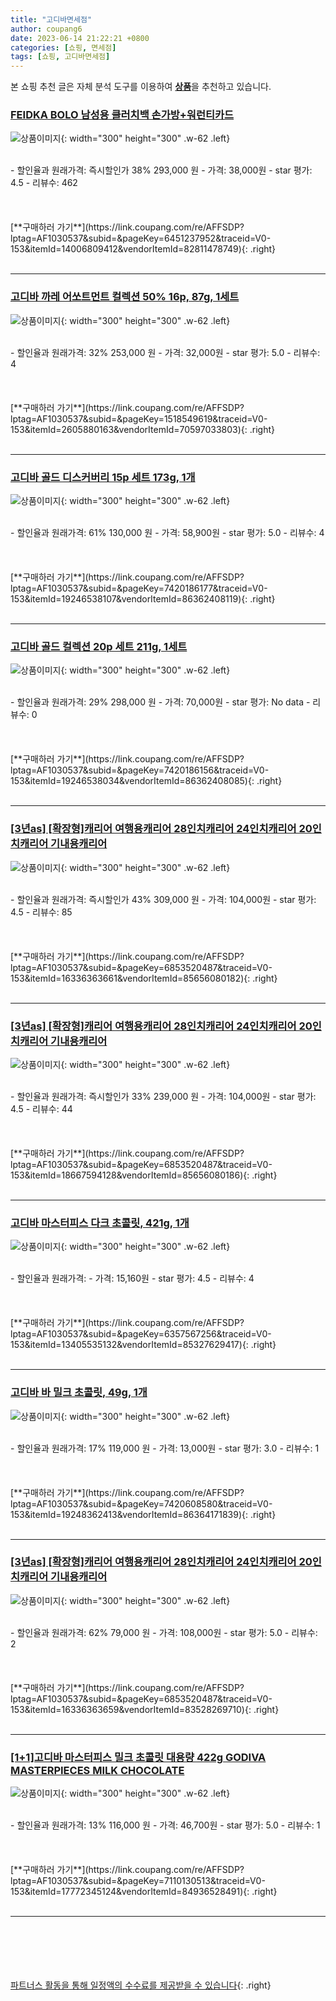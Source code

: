 ```yaml
---
title: "고디바면세점"
author: coupang6
date: 2023-06-14 21:22:21 +0800
categories: [쇼핑, 면세점]
tags: [쇼핑, 고디바면세점]
---
```


본 쇼핑 추천 글은 자체 분석 도구를 이용하여 [**상품**](https://link.coupang.com/a/bao1ui)을 추천하고 있습니다.

### [FEIDKA BOLO 남성용 클러치백 손가방+워런티카드](https://link.coupang.com/re/AFFSDP?lptag=AF1030537&subid=&pageKey=6451237952&traceid=V0-153&itemId=14006809412&vendorItemId=82811478749)

![상품이미지](https://thumbnail6.coupangcdn.com/thumbnails/remote/230x230ex/image/vendor_inventory/9c1a/824b3d47a4d5bd40bc589c6a9bbb755d4607326434ecb2b77927a7add110.png){: width="300" height="300" .w-62 .left}


<br>
- 할인율과 원래가격: 즉시할인가 38%  293,000   원
- 가격: 38,000원
- star 평가: 4.5
- 리뷰수: 462
<br>
<br>
<br>
<br>
[**구매하러 가기**](https://link.coupang.com/re/AFFSDP?lptag=AF1030537&subid=&pageKey=6451237952&traceid=V0-153&itemId=14006809412&vendorItemId=82811478749){: .right}
<br>
<br>

---

### [고디바 까레 어쏘트먼트 컬렉션 50% 16p, 87g, 1세트](https://link.coupang.com/re/AFFSDP?lptag=AF1030537&subid=&pageKey=1518549619&traceid=V0-153&itemId=2605880163&vendorItemId=70597033803)

![상품이미지](https://thumbnail8.coupangcdn.com/thumbnails/remote/230x230ex/image/retail/images/426689750083089-8e5858d0-638e-40aa-80f5-a818cf3a91c1.jpg){: width="300" height="300" .w-62 .left}


<br>
- 할인율과 원래가격: 32%  253,000   원
- 가격: 32,000원
- star 평가: 5.0
- 리뷰수: 4
<br>
<br>
<br>
<br>
[**구매하러 가기**](https://link.coupang.com/re/AFFSDP?lptag=AF1030537&subid=&pageKey=1518549619&traceid=V0-153&itemId=2605880163&vendorItemId=70597033803){: .right}
<br>
<br>

---

### [고디바 골드 디스커버리 15p 세트 173g, 1개](https://link.coupang.com/re/AFFSDP?lptag=AF1030537&subid=&pageKey=7420186177&traceid=V0-153&itemId=19246538107&vendorItemId=86362408119)

![상품이미지](https://thumbnail6.coupangcdn.com/thumbnails/remote/230x230ex/image/rs_quotation_api/h5yadr7q/87a7cf4f3a40432eb117c28877dafe99.jpg){: width="300" height="300" .w-62 .left}


<br>
- 할인율과 원래가격: 61%  130,000   원
- 가격: 58,900원
- star 평가: 5.0
- 리뷰수: 4
<br>
<br>
<br>
<br>
[**구매하러 가기**](https://link.coupang.com/re/AFFSDP?lptag=AF1030537&subid=&pageKey=7420186177&traceid=V0-153&itemId=19246538107&vendorItemId=86362408119){: .right}
<br>
<br>

---

### [고디바 골드 컬렉션 20p 세트 211g, 1세트](https://link.coupang.com/re/AFFSDP?lptag=AF1030537&subid=&pageKey=7420186156&traceid=V0-153&itemId=19246538034&vendorItemId=86362408085)

![상품이미지](https://thumbnail10.coupangcdn.com/thumbnails/remote/230x230ex/image/rs_quotation_api/le1otvmx/7edc6950b1644a449ee6bcef1a643202.jpg){: width="300" height="300" .w-62 .left}


<br>
- 할인율과 원래가격: 29%  298,000   원
- 가격: 70,000원
- star 평가: No data
- 리뷰수: 0
<br>
<br>
<br>
<br>
[**구매하러 가기**](https://link.coupang.com/re/AFFSDP?lptag=AF1030537&subid=&pageKey=7420186156&traceid=V0-153&itemId=19246538034&vendorItemId=86362408085){: .right}
<br>
<br>

---

### [[3년as] [확장형]캐리어 여행용캐리어 28인치캐리어 24인치캐리어 20인치캐리어 기내용캐리어](https://link.coupang.com/re/AFFSDP?lptag=AF1030537&subid=&pageKey=6853520487&traceid=V0-153&itemId=16336363661&vendorItemId=85656080182)

![상품이미지](https://thumbnail8.coupangcdn.com/thumbnails/remote/230x230ex/image/vendor_inventory/4c89/0fe6c699963eb409c97241d01230f626ad0eacba42506c1aa942781ef079.jpg){: width="300" height="300" .w-62 .left}


<br>
- 할인율과 원래가격: 즉시할인가 43%  309,000   원
- 가격: 104,000원
- star 평가: 4.5
- 리뷰수: 85
<br>
<br>
<br>
<br>
[**구매하러 가기**](https://link.coupang.com/re/AFFSDP?lptag=AF1030537&subid=&pageKey=6853520487&traceid=V0-153&itemId=16336363661&vendorItemId=85656080182){: .right}
<br>
<br>

---

### [[3년as] [확장형]캐리어 여행용캐리어 28인치캐리어 24인치캐리어 20인치캐리어 기내용캐리어](https://link.coupang.com/re/AFFSDP?lptag=AF1030537&subid=&pageKey=6853520487&traceid=V0-153&itemId=18667594128&vendorItemId=85656080186)

![상품이미지](https://thumbnail8.coupangcdn.com/thumbnails/remote/230x230ex/image/vendor_inventory/5a49/a88f66fa76f4eb8c979201366b22d38ab5df472b67eeb8819de80f59726f.jpg){: width="300" height="300" .w-62 .left}


<br>
- 할인율과 원래가격: 즉시할인가 33%  239,000   원
- 가격: 104,000원
- star 평가: 4.5
- 리뷰수: 44
<br>
<br>
<br>
<br>
[**구매하러 가기**](https://link.coupang.com/re/AFFSDP?lptag=AF1030537&subid=&pageKey=6853520487&traceid=V0-153&itemId=18667594128&vendorItemId=85656080186){: .right}
<br>
<br>

---

### [고디바 마스터피스 다크 초콜릿, 421g, 1개](https://link.coupang.com/re/AFFSDP?lptag=AF1030537&subid=&pageKey=6357567256&traceid=V0-153&itemId=13405535132&vendorItemId=85327629417)

![상품이미지](https://thumbnail8.coupangcdn.com/thumbnails/remote/230x230ex/image/vendor_inventory/c491/6fede2db4687f49db4f4402fda5ff5d97f0b6153dec4e5301eda7d2e0cb0.jpg){: width="300" height="300" .w-62 .left}


<br>
- 할인율과 원래가격: 
- 가격: 15,160원
- star 평가: 4.5
- 리뷰수: 4
<br>
<br>
<br>
<br>
[**구매하러 가기**](https://link.coupang.com/re/AFFSDP?lptag=AF1030537&subid=&pageKey=6357567256&traceid=V0-153&itemId=13405535132&vendorItemId=85327629417){: .right}
<br>
<br>

---

### [고디바 바 밀크 초콜릿, 49g, 1개](https://link.coupang.com/re/AFFSDP?lptag=AF1030537&subid=&pageKey=7420608580&traceid=V0-153&itemId=19248362413&vendorItemId=86364171839)

![상품이미지](https://thumbnail9.coupangcdn.com/thumbnails/remote/230x230ex/image/rs_quotation_api/r4xw9owg/4b70729a8a684bcd83a1d8c82e375856.jpg){: width="300" height="300" .w-62 .left}


<br>
- 할인율과 원래가격: 17%  119,000   원
- 가격: 13,000원
- star 평가: 3.0
- 리뷰수: 1
<br>
<br>
<br>
<br>
[**구매하러 가기**](https://link.coupang.com/re/AFFSDP?lptag=AF1030537&subid=&pageKey=7420608580&traceid=V0-153&itemId=19248362413&vendorItemId=86364171839){: .right}
<br>
<br>

---

### [[3년as] [확장형]캐리어 여행용캐리어 28인치캐리어 24인치캐리어 20인치캐리어 기내용캐리어](https://link.coupang.com/re/AFFSDP?lptag=AF1030537&subid=&pageKey=6853520487&traceid=V0-153&itemId=16336363659&vendorItemId=83528269710)

![상품이미지](https://thumbnail8.coupangcdn.com/thumbnails/remote/230x230ex/image/vendor_inventory/8285/6ec131ea3c9aa3fa2a49743ca0bd6c950754aa16e039f7e5497a427d2709.jpg){: width="300" height="300" .w-62 .left}


<br>
- 할인율과 원래가격: 62%  79,000   원
- 가격: 108,000원
- star 평가: 5.0
- 리뷰수: 2
<br>
<br>
<br>
<br>
[**구매하러 가기**](https://link.coupang.com/re/AFFSDP?lptag=AF1030537&subid=&pageKey=6853520487&traceid=V0-153&itemId=16336363659&vendorItemId=83528269710){: .right}
<br>
<br>

---

### [[1+1]고디바 마스터피스 밀크 초콜릿 대용량 422g GODIVA MASTERPIECES MILK CHOCOLATE](https://link.coupang.com/re/AFFSDP?lptag=AF1030537&subid=&pageKey=7110130513&traceid=V0-153&itemId=17772345124&vendorItemId=84936528491)

![상품이미지](https://thumbnail7.coupangcdn.com/thumbnails/remote/230x230ex/image/vendor_inventory/b5ee/c0295fe33873724415702e4fb372cea7e7c71e633732b41a424163a6a26d.jpg){: width="300" height="300" .w-62 .left}


<br>
- 할인율과 원래가격: 13%  116,000   원
- 가격: 46,700원
- star 평가: 5.0
- 리뷰수: 1
<br>
<br>
<br>
<br>
[**구매하러 가기**](https://link.coupang.com/re/AFFSDP?lptag=AF1030537&subid=&pageKey=7110130513&traceid=V0-153&itemId=17772345124&vendorItemId=84936528491){: .right}
<br>
<br>

---
<br><br><br><br><br> [파트너스 활동을 통해 일정액의 수수료를 제공받을 수 있습니다](https://link.coupang.com/a/bao1ui){: .right}